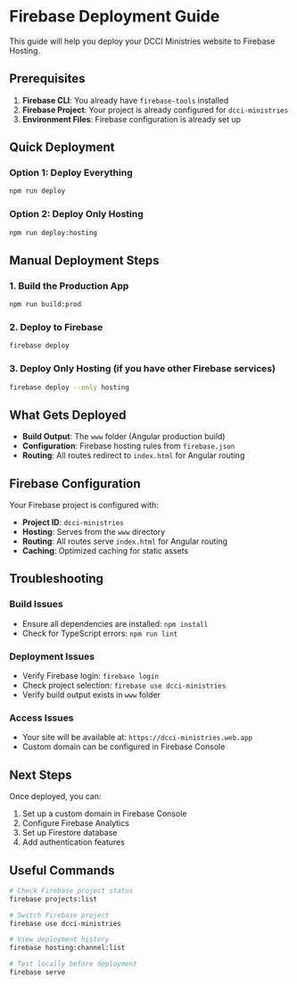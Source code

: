 # Firebase Deployment Guide

This guide will help you deploy your DCCI Ministries website to Firebase Hosting.

## Prerequisites

1. **Firebase CLI**: You already have `firebase-tools` installed
2. **Firebase Project**: Your project is already configured for `dcci-ministries`
3. **Environment Files**: Firebase configuration is already set up

## Quick Deployment

### Option 1: Deploy Everything
```bash
npm run deploy
```

### Option 2: Deploy Only Hosting
```bash
npm run deploy:hosting
```

## Manual Deployment Steps

### 1. Build the Production App
```bash
npm run build:prod
```

### 2. Deploy to Firebase
```bash
firebase deploy
```

### 3. Deploy Only Hosting (if you have other Firebase services)
```bash
firebase deploy --only hosting
```

## What Gets Deployed

- **Build Output**: The `www` folder (Angular production build)
- **Configuration**: Firebase hosting rules from `firebase.json`
- **Routing**: All routes redirect to `index.html` for Angular routing

## Firebase Configuration

Your Firebase project is configured with:
- **Project ID**: `dcci-ministries`
- **Hosting**: Serves from the `www` directory
- **Routing**: All routes serve `index.html` for Angular routing
- **Caching**: Optimized caching for static assets

## Troubleshooting

### Build Issues
- Ensure all dependencies are installed: `npm install`
- Check for TypeScript errors: `npm run lint`

### Deployment Issues
- Verify Firebase login: `firebase login`
- Check project selection: `firebase use dcci-ministries`
- Verify build output exists in `www` folder

### Access Issues
- Your site will be available at: `https://dcci-ministries.web.app`
- Custom domain can be configured in Firebase Console

## Next Steps

Once deployed, you can:
1. Set up a custom domain in Firebase Console
2. Configure Firebase Analytics
3. Set up Firestore database
4. Add authentication features

## Useful Commands

```bash
# Check Firebase project status
firebase projects:list

# Switch Firebase project
firebase use dcci-ministries

# View deployment history
firebase hosting:channel:list

# Test locally before deployment
firebase serve
``` 

